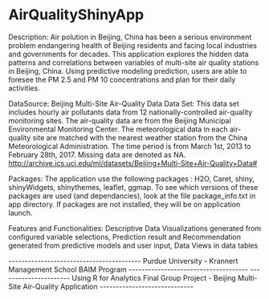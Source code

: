 # AirQualityShinyApp

Description: 
Air polution in Beijing, China has been a serious environment problem endangering health of Beijing residents and facing local industries and governments for decades. This application explores the hidden data patterns and correlations between variables of multi-site air quality stations in Beijing, China. Using predictive modeling prediction, users are able to foresee the PM 2.5 and PM 10 concentrations and plan for their daily activities. 

DataSource: 
Beijing Multi-Site Air-Quality Data Data Set: This data set includes hourly air pollutants data from 12 nationally-controlled air-quality monitoring sites. The air-quality data are from the Beijing Municipal Environmental Monitoring Center. The meteorological data in each air-quality site are matched with the nearest weather station from the China Meteorological Administration. The time period is from March 1st, 2013 to February 28th, 2017. Missing data are denoted as NA.
http://archive.ics.uci.edu/ml/datasets/Beijing+Multi-Site+Air-Quality+Data#

Packages: 
The application use the following packages : H2O, Caret, shiny, shinyWidgets, shinythemes, leaflet, ggmap. To see which versions of these packages are used (and dependancies), look at the file package_info.txt in app directory. If packages are not installed, they will be on application launch.

Features and Functionalities: 
Descriptive Data Visualizations generated from configured variable selections, 
Prediction result and Recommendation generated from predictive models and user input, 
Data Views in data tables

----------------------------------------- Purdue University - Krannert Management School BAIM Program -------------------------------------
---------------------- Using R for Analytics Final Group Project - Beijing Multi-Site Air-Quality Application -----------------------------
